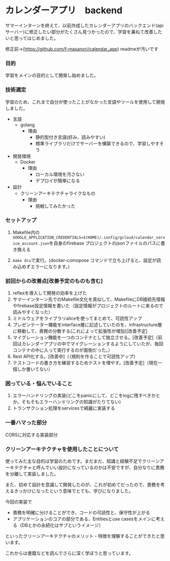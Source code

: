 # カレンダーアプリ　backend

サマーインターンを終えて、以前作成したカレンダーアプリのバックエンド(apiサーバー)に修正したい部分がたくさん見つかったので、学習を兼ねて改善したいと思ってはじめました。

修正前→(https://github.com/f-masanori/calendar_app)
readmeが汚いです

### 目的

学習をメインの目的として開発し始めました。

### 技術選定

学習のため、これまで自分が使ったことがなかった言語やツールを使用して開発しました。

- 言語
  - golang
    - 理由
      - 静的型付き言語(好み、読みやすい)
      - 標準ライブラリだけでサーバーを構築できるので、学習しやすそう
- 開発環境
  - Docker
    - 理由
      - ローカル環境を汚さない
      - デプロイが簡単になる
- 設計
  - クリーンアーキテクチャライクなもの
    - 理由
      - 挑戦してみたかった

### セットアップ

1. Makefile内の`GOOGLE_APPLICATION_CREDENTIALS=$(HOME)/.config/gcloud/calendar_service_account.json`を自身のfirebase プロジェクトのjsonファイルのパスに書き換える

2. `make dcu`で実行。(docker-comopose コマンドで立ち上げると、設定が読み込めずエラーになります。)



### 前回からの改善点[改善予定のものも含む]

1. reflexを導入して開発の効率を上げた
2. サマーインターン先でのMakefile文化を真似して、MakefileにDB接続先情報やfirebase設定情報を書いた（設定情報がプロジェクトのルートに来るので読みやすくなった）
3. ミドルウェアをライブラリaliceを使ってまとめて、可読性アップ
4. プレゼンテーター機能をinterface層に記述していたのを、infrastructure層に移動して、責務の分散する(これによって拡張性が増加)[改善予定]
5. マイグレーション機能を一つのコンテナとして独立させる。[改善予定]（前回はカレンダーアプリの中でマイグレーションするようにしていたが、毎回コンテナの中に入って実行するのが面倒だった。）
6. Rest API化する。[改善中]（（規則を作ることで可読性アップ）
7. テストコードの書き方を練習するためテストを増やす。[改善予定]（現在一個しか書いてない）

### 困っている・悩んでいること
1. エラーハンドリングの実装(どこをpanicにして、どこをlogに残すべきかとか。そもそもエラーハンドリングの知識がたりてない)
2. トランザクション処理をservicesで綺麗に実装する

### 一番ハマった部分
CORSに対応する実装部分

###  クリーンアーキテクチャを使用したことについて

使ってみた主な目的は学習のためです。まだまだ、知識と経験不足でクリーンアーキテクチャと呼んでいい設計になっているのかは不安ですが、自分なりに責務を分離して実装しました。

また、初めて設計を意識して開発したのが、これが初めてだったので、責務を考えるきっかけになったという意味でとても、学びになりました。

今回の実装で

- 責務を明確に分けることができ、コードの可読性と、保守性が上がる
- アプリケーションのコアの部分である、Entitiesとuse casesをメインに考える（DBとかの永続化はサブというイメージ）

といったクリーンアーキテクチャのメリット・特徴を理解することができたと思います。

これからは書籍などを読んでさらに深く学ぼうと思っています。